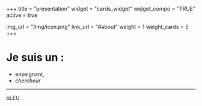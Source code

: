 +++
title = "presentation"
widget = "cards_widget"
widget_compo = "TRUE"
active = true

img_url = "/img/icon.png"
link_url = "#about"
weight = 1
weight_cards = 5
+++

# Je suis un :

- enseignant,
- *chercheur*
  
---

bLEU